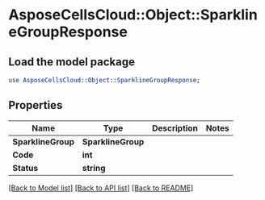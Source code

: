 # AsposeCellsCloud::Object::SparklineGroupResponse 

## Load the model package
```perl
use AsposeCellsCloud::Object::SparklineGroupResponse;
```

## Properties
Name | Type | Description | Notes
------------ | ------------- | ------------- | -------------
**SparklineGroup** | **SparklineGroup** |  |
**Code** | **int** |  |
**Status** | **string** |  |  

[[Back to Model list]](../README.md#documentation-for-models) [[Back to API list]](../README.md#documentation-for-api-endpoints) [[Back to README]](../README.md)

